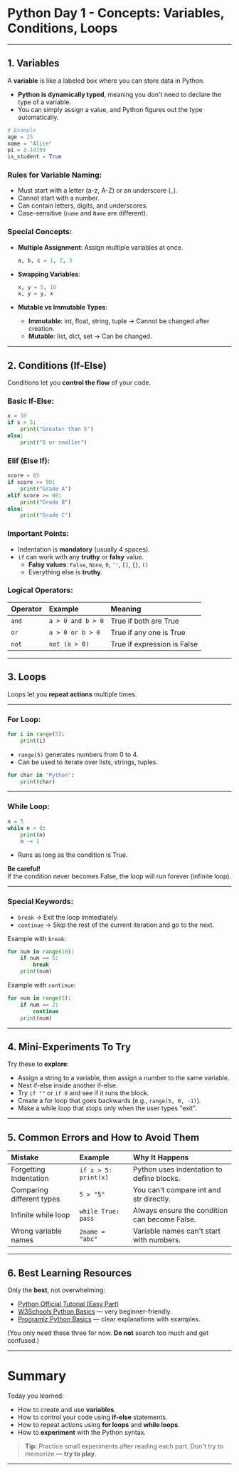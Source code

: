 
# Python Day 1 - Concepts: Variables, Conditions, Loops

---

## 1. Variables

A **variable** is like a labeled box where you can store data in Python.

- **Python is dynamically typed**, meaning you don't need to declare the type of a variable.
- You can simply assign a value, and Python figures out the type automatically.

```python
# Example
age = 25
name = "Alice"
pi = 3.14159
is_student = True
```

### Rules for Variable Naming:
- Must start with a letter (a-z, A-Z) or an underscore (_).
- Cannot start with a number.
- Can contain letters, digits, and underscores.
- Case-sensitive (`name` and `Name` are different).

### Special Concepts:
- **Multiple Assignment**: Assign multiple variables at once.
  ```python
  a, b, c = 1, 2, 3
  ```

- **Swapping Variables**:
  ```python
  x, y = 5, 10
  x, y = y, x
  ```

- **Mutable vs Immutable Types**:
  - **Immutable**: int, float, string, tuple → Cannot be changed after creation.
  - **Mutable**: list, dict, set → Can be changed.

---

## 2. Conditions (If-Else)

Conditions let you **control the flow** of your code.

### Basic If-Else:

```python
x = 10
if x > 5:
    print("Greater than 5")
else:
    print("5 or smaller")
```

### Elif (Else If):

```python
score = 85
if score >= 90:
    print("Grade A")
elif score >= 80:
    print("Grade B")
else:
    print("Grade C")
```

### Important Points:
- Indentation is **mandatory** (usually 4 spaces).
- `if` can work with any **truthy** or **falsy** value.
  - **Falsy values**: `False`, `None`, `0`, `''`, `[]`, `{}`, `()`
  - Everything else is **truthy**.

### Logical Operators:
| Operator | Example | Meaning |
|:---|:---|:---|
| `and` | `a > 0 and b > 0` | True if both are True |
| `or` | `a > 0 or b > 0` | True if any one is True |
| `not` | `not (a > 0)` | True if expression is False |

---

## 3. Loops

Loops let you **repeat actions** multiple times.

---

### For Loop:

```python
for i in range(5):
    print(i)
```

- `range(5)` generates numbers from 0 to 4.
- Can be used to iterate over lists, strings, tuples.

```python
for char in "Python":
    print(char)
```

---

### While Loop:

```python
n = 5
while n > 0:
    print(n)
    n -= 1
```

- Runs as long as the condition is True.

**Be careful!**  
If the condition never becomes False, the loop will run forever (infinite loop).

---

### Special Keywords:
- `break` → Exit the loop immediately.
- `continue` → Skip the rest of the current iteration and go to the next.

Example with `break`:

```python
for num in range(10):
    if num == 5:
        break
    print(num)
```

Example with `continue`:

```python
for num in range(5):
    if num == 2:
        continue
    print(num)
```

---

## 4. Mini-Experiments To Try

Try these to **explore**:

- Assign a string to a variable, then assign a number to the same variable.
- Nest if-else inside another if-else.
- Try `if ""` or `if 0` and see if it runs the block.
- Create a for loop that goes backwards (e.g., `range(5, 0, -1)`).
- Make a while loop that stops only when the user types "exit".

---

## 5. Common Errors and How to Avoid Them

| Mistake | Example | Why It Happens |
|:---|:---|:---|
| Forgetting Indentation | `if x > 5: print(x)` | Python uses indentation to define blocks. |
| Comparing different types | `5 > "5"` | You can't compare int and str directly. |
| Infinite while loop | `while True: pass` | Always ensure the condition can become False. |
| Wrong variable names | `2name = "abc"` | Variable names can't start with numbers. |

---

## 6. Best Learning Resources

Only the **best**, not overwhelming:

- [Python Official Tutorial (Easy Part)](https://docs.python.org/3/tutorial/introduction.html)
- [W3Schools Python Basics](https://www.w3schools.com/python/python_intro.asp) — very beginner-friendly.
- [Programiz Python Basics](https://www.programiz.com/python-programming) — clear explanations with examples.

(You only need these three for now. **Do not** search too much and get confused.)

---

# Summary

Today you learned:

- How to create and use **variables**.
- How to control your code using **if-else** statements.
- How to repeat actions using **for loops** and **while loops**.
- How to **experiment** with the Python syntax.


>**Tip:** Practice small experiments after reading each part. Don't try to memorize — **try to play**.

---

